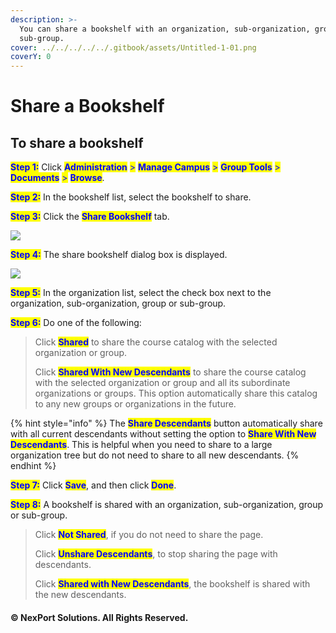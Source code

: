 ```yaml
---
description: >-
  You can share a bookshelf with an organization, sub-organization, group or
  sub-group.
cover: ../../../../../.gitbook/assets/Untitled-1-01.png
coverY: 0
---
```


# Share a Bookshelf

## &#x20;**To share a bookshelf**

<mark style="color:blue;">**Step 1:**</mark>  Click <mark style="color:blue;">**Administration**</mark> <mark style="color:blue;"></mark><mark style="color:blue;">></mark> <mark style="color:blue;"></mark><mark style="color:blue;">**Manage Campus**</mark> <mark style="color:blue;"></mark><mark style="color:blue;">></mark> <mark style="color:blue;"></mark><mark style="color:blue;">**Group Tools**</mark> <mark style="color:blue;"></mark><mark style="color:blue;">></mark> <mark style="color:blue;"></mark><mark style="color:blue;">**Documents**</mark> <mark style="color:blue;"></mark><mark style="color:blue;">></mark> <mark style="color:blue;"></mark><mark style="color:blue;">**Browse**</mark>.

<mark style="color:blue;">**Step 2:**</mark>  In the bookshelf list, select the bookshelf to share.

<mark style="color:blue;">**Step 3:**</mark>  Click the <mark style="color:blue;">**Share Bookshelf**</mark> tab.

![](https://www.nexportcampus.com/Content/Guides/aweb/Content/Resources/Images/GT\_Documents/Share\_Bookshelf\_550x244.png)

<mark style="color:blue;">**Step 4:**</mark>  The share bookshelf dialog box is displayed.

![](https://www.nexportcampus.com/Content/Guides/aweb/Content/Resources/Images/GT\_Documents/Share\_Bookshelf%20-%20dialog\_550x357.png)

<mark style="color:blue;">**Step 5:**</mark>  In the organization list, select the check box next to the organization, sub-organization, group or sub-group.

<mark style="color:blue;">**Step 6:**</mark>  Do one of the following:

> Click <mark style="color:blue;">**Shared**</mark> <mark style="color:blue;"></mark><mark style="color:blue;"></mark> to share the course catalog with the selected organization or group.
>
> Click <mark style="color:blue;">**Shared With New Descendants**</mark> to share the course catalog with the selected organization or group and all its subordinate organizations or groups. This option automatically share this catalog to any new groups or organizations in the future.

{% hint style="info" %}
The <mark style="color:blue;">**Share Descendants**</mark> button automatically share with all current descendants without setting the option to <mark style="color:blue;">**Share With New Descendants**</mark>. This is helpful when you need to share to a large organization tree but do not need to share to all new descendants.
{% endhint %}

<mark style="color:blue;">**Step 7:**</mark>  Click <mark style="color:blue;">**Save**</mark>, and then click <mark style="color:blue;">**Done**</mark>.

<mark style="color:blue;">**Step 8:**</mark>  A bookshelf is shared with an organization, sub-organization, group or sub-group.

> Click <mark style="color:blue;">**Not Shared**</mark>, if you do not need to share the page.
>
> Click <mark style="color:blue;">**Unshare Descendants**</mark>, to stop sharing the page with descendants.
>
> Click <mark style="color:blue;">**Shared with New Descendants**</mark>, the bookshelf is shared with the new descendants.

#### © NexPort Solutions. All Rights Reserved.
